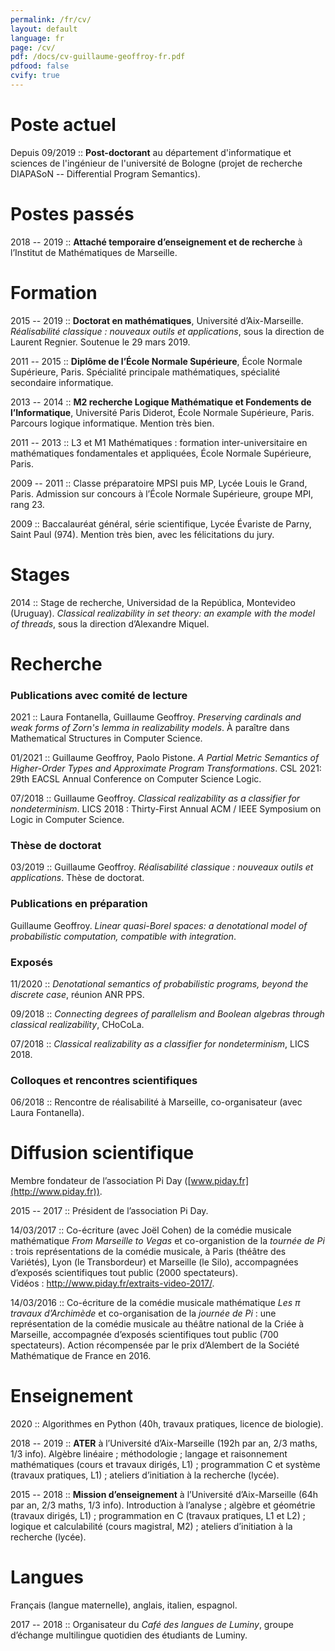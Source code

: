 ```yaml
---
permalink: /fr/cv/
layout: default
language: fr
page: /cv/
pdf: /docs/cv-guillaume-geoffroy-fr.pdf
pdfood: false
cvify: true
---
```


Poste actuel
============

Depuis 09/2019 :: **Post-doctorant** au département d'informatique et sciences de l'ingénieur de l'université de Bologne (projet de recherche DIAPASoN -- Differential Program Semantics).

Postes passés
=============

2018 -- 2019 :: **Attaché temporaire d’enseignement et de recherche** à l’Institut de Mathématiques de Marseille.

Formation
=========

2015 -- 2019 :: **Doctorat en mathématiques**, Université d’Aix-Marseille. *Réalisabilité classique : nouveaux outils et applications*, sous la direction de Laurent Regnier. Soutenue le 29 mars 2019.

2011 -- 2015 :: **Diplôme de l’École Normale Supérieure**, École Normale Supérieure,    Paris. Spécialité principale mathématiques, spécialité secondaire informatique.

2013 -- 2014 :: **M2 recherche Logique Mathématique et Fondements de l’Informatique**,    Université Paris Diderot, École Normale Supérieure, Paris. Parcours logique informatique. Mention très bien.

2011 -- 2013 :: L3 et M1 Mathématiques : formation inter-universitaire en mathématiques fondamentales et appliquées, École Normale Supérieure, Paris.

2009 -- 2011 :: Classe préparatoire MPSI puis MP, Lycée Louis le Grand, Paris. Admission sur concours à l’École Normale Supérieure, groupe MPI, rang 23.

2009 :: Baccalauréat général, série scientifique, Lycée Évariste de Parny, Saint Paul (974). Mention très bien, avec les félicitations du jury.

Stages
======

2014 :: Stage de recherche, Universidad de la República, Montevideo (Uruguay). *Classical realizability in set theory: an example with the model of threads*, sous la direction d’Alexandre Miquel. 

Recherche
=========

### Publications avec comité de lecture 

2021 :: Laura Fontanella, Guillaume Geoffroy. *Preserving cardinals and weak forms of Zorn's lemma in realizability models*. À paraître dans Mathematical Structures in Computer Science.

01/2021 :: Guillaume Geoffroy, Paolo Pistone. *A Partial Metric Semantics of Higher-Order Types and Approximate Program Transformations*. CSL 2021: 29th EACSL Annual Conference on Computer Science Logic.

07/2018 :: Guillaume Geoffroy. *Classical realizability as a classifier for nondeterminism*. LICS 2018 : Thirty-First Annual ACM / IEEE Symposium on Logic in Computer Science.

### Thèse de doctorat

03/2019 :: Guillaume Geoffroy. *Réalisabilité classique : nouveaux outils et applications*. Thèse de doctorat.

### Publications en préparation 

Guillaume Geoffroy. *Linear quasi-Borel spaces: a denotational model of probabilistic computation, compatible with integration*.

### Exposés

11/2020 ::  *Denotational semantics of probabilistic programs, beyond the discrete case*, réunion ANR PPS.

09/2018 :: *Connecting degrees of parallelism and Boolean algebras through classical realizability*, CHoCoLa.

07/2018 :: *Classical realizability as a classifier for nondeterminism*, LICS 2018.

### Colloques et rencontres scientifiques 

06/2018 :: Rencontre de réalisabilité à Marseille, co-organisateur (avec Laura Fontanella).

Diffusion scientifique
======================

Membre fondateur de l’association Pi Day ([www.piday.fr](http://www.piday.fr)).

2015 -- 2017 :: Président de l’association Pi Day. 

14/03/2017 :: Co-écriture (avec Joël Cohen) de la comédie musicale mathématique *From Marseille to Vegas* et co-organistion de la *tournée de Pi* : trois représentations de la comédie musicale, à Paris (théâtre des Variétés), Lyon (le Transbordeur) et Marseille (le Silo), accompagnées d’exposés scientifiques tout public (2000 spectateurs).<BR> Vidéos : <http://www.piday.fr/extraits-video-2017/>.

14/03/2016 :: Co-écriture de la comédie musicale mathématique *Les π travaux d’Archimède* et co-organisation de la *journée de Pi* : une représentation de la comédie musicale au théâtre national de la Criée à Marseille, accompagnée d’exposés scientifiques tout public (700 spectateurs). Action récompensée par le prix d’Alembert de la Société Mathématique de France en 2016. 

Enseignement
============

2020 :: Algorithmes en Python (40h, travaux pratiques, licence de biologie).

2018 -- 2019 :: **ATER** à l’Université d’Aix-Marseille (192h par an, 2/3 maths, 1/3 info). Algèbre linéaire ; méthodologie ; langage et raisonnement mathématiques (cours et travaux dirigés, L1) ; programmation C et système (travaux pratiques, L1) ; ateliers d’initiation à la recherche (lycée).

2015 -- 2018 :: **Mission d’enseignement** à l’Université d’Aix-Marseille (64h par an, 2/3 maths, 1/3 info). Introduction à l’analyse ; algèbre et géométrie (travaux dirigés, L1) ; programmation en C (travaux pratiques, L1 et L2) ; logique et calculabilité (cours magistral, M2) ; ateliers d’initiation à la recherche (lycée).

Langues
=======

Français (langue maternelle), anglais, italien, espagnol. 

2017 -- 2018 :: Organisateur du *Café des langues de Luminy*, groupe d’échange multilingue quotidien des étudiants de Luminy.

